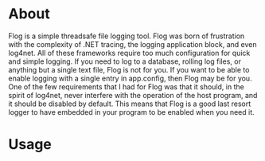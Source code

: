 # About
Flog is a simple threadsafe file logging tool. Flog was born of frustration
with the complexity of .NET tracing, the logging application block, and even
log4net. All of these frameworks require too much configuration for quick 
and simple logging. If you need to log to a database, rolling log files, or
anything but a single text file, Flog is not for you. If you want to be able
to enable logging with a single entry in app.config, then Flog may be for you.
One of the few requirements that I had for Flog was that it should, in the spirit
of log4net, never interfere with the operation of the host program, and it
should be disabled by default. This means that Flog is a good last resort
logger to have embedded in your program to be enabled when you need it.

# Usage
